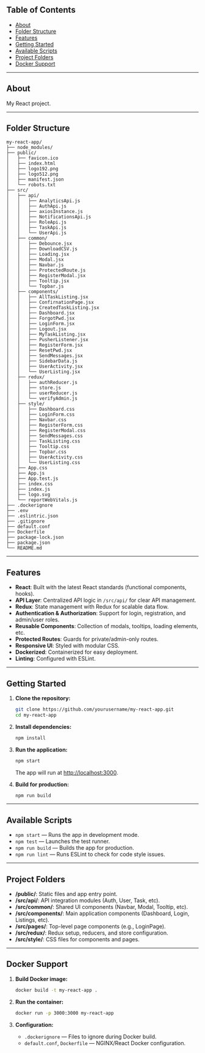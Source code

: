 ## Table of Contents

- [About](#about)
- [Folder Structure](#folder-structure)
- [Features](#features)
- [Getting Started](#getting-started)
- [Available Scripts](#available-scripts)
- [Project Folders](#project-folders)
- [Docker Support](#docker-support)

---

## About

My React project.

---

## Folder Structure

```
my-react-app/
├── node_modules/
├── public/
│   ├── favicon.ico
│   ├── index.html
│   ├── logo192.png
│   ├── logo512.png
│   ├── manifest.json
│   └── robots.txt
├── src/
│   ├── api/
│   │   ├── AnalyticsApi.js
│   │   ├── AuthApi.js
│   │   ├── axiosInstance.js
│   │   ├── NotificationsApi.js
│   │   ├── RoleApi.js
│   │   ├── TaskApi.js
│   │   └── UserApi.js
│   ├── common/
│   │   ├── Debounce.jsx
│   │   ├── DownloadCSV.js
│   │   ├── Loading.jsx
│   │   ├── Modal.jsx
│   │   ├── Navbar.js
│   │   ├── ProtectedRoute.js
│   │   ├── RegisterModal.jsx
│   │   ├── Tooltip.jsx
│   │   └── Topbar.js
│   ├── components/
│   │   ├── AllTaskListing.jsx
│   │   ├── ConfirnationPage.jsx
│   │   ├── CreatedTaskListing.jsx
│   │   ├── Dashboard.jsx
│   │   ├── ForgotPwd.jsx
│   │   ├── LoginForm.jsx
│   │   ├── Logout.jsx
│   │   ├── MyTaskListing.jsx
│   │   ├── PusherListener.jsx
│   │   ├── RegisterForm.jsx
│   │   ├── ResetPwd.jsx
│   │   ├── SendMessages.jsx
│   │   ├── SidebarData.js
│   │   ├── UserActivity.jsx
│   │   └── UserListing.jsx
│   ├── redux/
│   │   ├── authReducer.js
│   │   ├── store.js
│   │   ├── userReducer.js
│   │   └── verifyAdmin.js
│   ├── style/
│   │   ├── Dashboard.css
│   │   ├── LoginForm.css
│   │   ├── Navbar.css
│   │   ├── RegisterForm.css
│   │   ├── RegisterModal.css
│   │   ├── SendMessages.css
│   │   ├── TaskListing.css
│   │   ├── Tooltip.css
│   │   ├── Topbar.css
│   │   ├── UserActivity.css
│   │   └── UserListing.css
│   ├── App.css
│   ├── App.js
│   ├── App.test.js
│   ├── index.css
│   ├── index.js
│   ├── logo.svg
│   └── reportWebVitals.js
├── .dockerignore
├── .env
├── .eslintric.json
├── .gitignore
├── default.conf
├── Dockerfile
├── package-lock.json
├── package.json
└── README.md
```

---

## Features

- **React**: Built with the latest React standards (functional components, hooks).
- **API Layer**: Centralized API logic in `/src/api/` for clear API management.
- **Redux**: State management with Redux for scalable data flow.
- **Authentication & Authorization**: Support for login, registration, and admin/user roles.
- **Reusable Components**: Collection of modals, tooltips, loading elements, etc.
- **Protected Routes**: Guards for private/admin-only routes.
- **Responsive UI**: Styled with modular CSS.
- **Dockerized**: Containerized for easy deployment.
- **Linting**: Configured with ESLint.

---

## Getting Started

1. **Clone the repository:**

   ```bash
   git clone https://github.com/yourusername/my-react-app.git
   cd my-react-app
   ```

2. **Install dependencies:**

   ```bash
   npm install
   ```

3. **Run the application:**

   ```bash
   npm start
   ```

   The app will run at [http://localhost:3000](http://localhost:3000).

4. **Build for production:**
   ```bash
   npm run build
   ```

---

## Available Scripts

- `npm start` — Runs the app in development mode.
- `npm test` — Launches the test runner.
- `npm run build` — Builds the app for production.
- `npm run lint` — Runs ESLint to check for code style issues.

---

## Project Folders

- **/public/**: Static files and app entry point.
- **/src/api/**: API integration modules (Auth, User, Task, etc).
- **/src/common/**: Shared UI components (Navbar, Modal, Tooltip, etc).
- **/src/components/**: Main application components (Dashboard, Login, Listings, etc).
- **/src/pages/**: Top-level page components (e.g., LoginPage).
- **/src/redux/**: Redux setup, reducers, and store configuration.
- **/src/style/**: CSS files for components and pages.

---

## Docker Support

1. **Build Docker image:**

   ```bash
   docker build -t my-react-app .
   ```

2. **Run the container:**

   ```bash
   docker run -p 3000:3000 my-react-app
   ```

3. **Configuration:**
   - `.dockerignore` — Files to ignore during Docker build.
   - `default.conf`, `Dockerfile` — NGINX/React Docker configuration.
